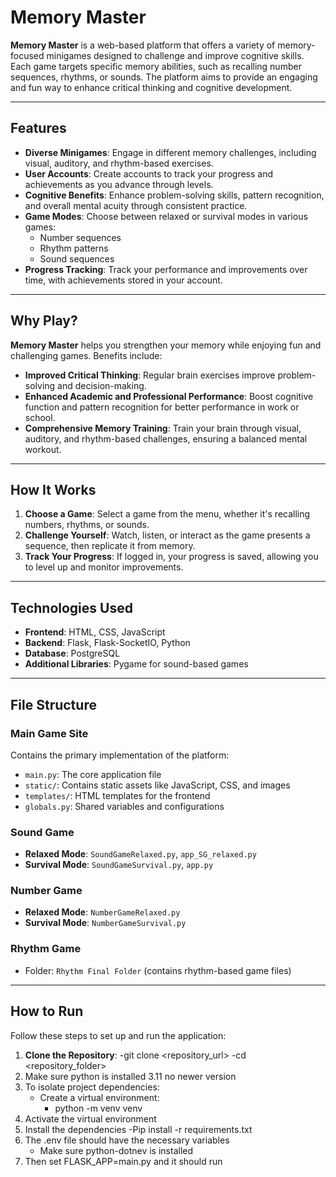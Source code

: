 # **Memory Master**

**Memory Master** is a web-based platform that offers a variety of memory-focused minigames designed to challenge and improve cognitive skills. Each game targets specific memory abilities, such as recalling number sequences, rhythms, or sounds. The platform aims to provide an engaging and fun way to enhance critical thinking and cognitive development.

---

## **Features**

- **Diverse Minigames**: Engage in different memory challenges, including visual, auditory, and rhythm-based exercises.
- **User Accounts**: Create accounts to track your progress and achievements as you advance through levels.
- **Cognitive Benefits**: Enhance problem-solving skills, pattern recognition, and overall mental acuity through consistent practice.
- **Game Modes**: Choose between relaxed or survival modes in various games:
  - Number sequences
  - Rhythm patterns
  - Sound sequences
- **Progress Tracking**: Track your performance and improvements over time, with achievements stored in your account.

---

## **Why Play?**

**Memory Master** helps you strengthen your memory while enjoying fun and challenging games. Benefits include:

- **Improved Critical Thinking**: Regular brain exercises improve problem-solving and decision-making.
- **Enhanced Academic and Professional Performance**: Boost cognitive function and pattern recognition for better performance in work or school.
- **Comprehensive Memory Training**: Train your brain through visual, auditory, and rhythm-based challenges, ensuring a balanced mental workout.

---

## **How It Works**

1. **Choose a Game**: Select a game from the menu, whether it's recalling numbers, rhythms, or sounds.
2. **Challenge Yourself**: Watch, listen, or interact as the game presents a sequence, then replicate it from memory.
3. **Track Your Progress**: If logged in, your progress is saved, allowing you to level up and monitor improvements.

---

## **Technologies Used**

- **Frontend**: HTML, CSS, JavaScript
- **Backend**: Flask, Flask-SocketIO, Python
- **Database**: PostgreSQL
- **Additional Libraries**: Pygame for sound-based games

---

## **File Structure**

### **Main Game Site**
Contains the primary implementation of the platform:
- `main.py`: The core application file
- `static/`: Contains static assets like JavaScript, CSS, and images
- `templates/`: HTML templates for the frontend
- `globals.py`: Shared variables and configurations

### **Sound Game**
- **Relaxed Mode**: `SoundGameRelaxed.py`, `app_SG_relaxed.py`
- **Survival Mode**: `SoundGameSurvival.py`, `app.py`

### **Number Game**
- **Relaxed Mode**: `NumberGameRelaxed.py`
- **Survival Mode**: `NumberGameSurvival.py`

### **Rhythm Game**
- Folder: `Rhythm Final Folder` (contains rhythm-based game files)

---

## **How to Run**

Follow these steps to set up and run the application:

1. **Clone the Repository**:
   -git clone <repository_url>
   -cd <repository_folder>
2. Make sure python is installed 3.11 no newer version 
3. To isolate project dependencies:
      - Create a virtual environment:
          - python -m venv venv
4. Activate the virtual environment
5. Install the dependencies 
    -Pip install -r requirements.txt
6. The .env file should have the necessary variables
     - Make sure python-dotnev is installed
7. Then set FLASK_APP=main.py and it should run


